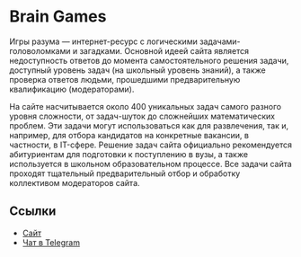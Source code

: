 # Brain Games

Игры разума — интернет-ресурс с логическими задачами-головоломками и загадками. Основной идеей сайта является недоступность ответов до момента самостоятельного решения задачи, доступный уровень задач (на школьный уровень знаний), а также проверка ответов людьми, прошедшими предварительную квалификацию (модераторами).

На сайте насчитывается около 400 уникальных задач самого разного уровня сложности, от задач-шуток до сложнейших математических проблем. Эти задачи могут использоваться как для развлечения, так и, например, для отбора кандидатов на конкретные вакансии, в частности, в IT-сфере. Решение задач сайта официально рекомендуется абитуриентам для подготовки к поступлению в вузы, а также используется в школьном образовательном процессе. Все задачи сайта проходят тщательный предварительный отбор и обработку коллективом модераторов сайта.

## Ссылки

* [Сайт](http://braingames.ru/)
* [Чат в Telegram](https://t.me/braingames_ru)

